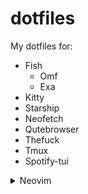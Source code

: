 
# dotfiles

My dotfiles for:

- Fish
  - Omf
  - Exa
- Kitty
- Starship
- Neofetch
- Qutebrowser
- Thefuck
- Tmux
- Spotify-tui

<details>

  <summary>Neovim</summary>

  -
    - packer
    - popup
    - plenary
    - vim-closetag
    - vim-polyglot
    - nvim-autopairs
    - alpha
    - gitsigns
    - cokeline
    - persistence
    - mini.animate
    - nvim-web-devicons
    - vim-bbye
    - lualine
    - rainbow_parentheses
    - nvim-colorizer
    - indent-blankline
    - nvim-tree
    - peek
    - kanagawa
    - onedarkpro
    - tokyonight
    - catpuccin
    - nightfox
    - vim-moonfly-colors
    - melange-nvim
    - onedarker
    - dracula
    - tokyodark
    - cmp-buffer
    - cmp-path
    - cmp-cmdline
    - nvim-cmp
    - cmp_luasnip
    - cmp-nvim-lsp
    - cmp-nvim-lua
    - luasnip
    - friendly-snippets
    - nvim-lspconfig
    - mason
    - mason-lspconfig
    - null-ls
    - presence
    - dressing
    - multicursors
    - baleia
    - image
    - core
    - modicator
    - icon-picker
    - obsidian
    - nvim-biscuits
    - acid
    - impromptu
    - jazz
    - telescope
    - telescope-media-files
    - treesitter
    - nvim-ts-rainbow
    - vim-tmux-navigator
  - </details>

